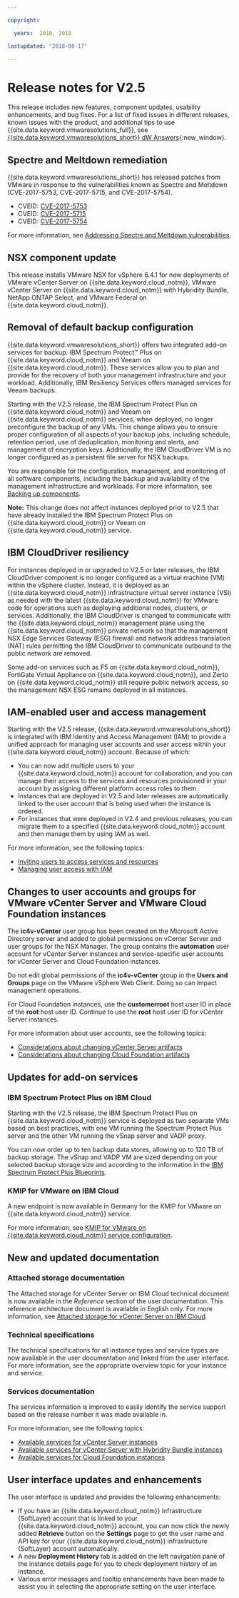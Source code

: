 ```yaml
---

copyright:

  years:  2016, 2018

lastupdated: "2018-08-17"

---
```


# Release notes for V2.5

This release includes new features, component updates, usability enhancements, and bug fixes. For a list of fixed issues in different releases, known issues with the product, and additional tips to use {{site.data.keyword.vmwaresolutions_full}}, see [{{site.data.keyword.vmwaresolutions_short}} dW Answers](https://developer.ibm.com/answers/topics/cloudvmw/){:new_window}.

## Spectre and Meltdown remediation

{{site.data.keyword.vmwaresolutions_short}} has released patches from VMware in response to the vulnerabilities known as Spectre and Meltdown (CVE-2017-5753, CVE-2017-5715, and CVE-2017-5754).

* CVEID: [CVE-2017-5753](http://cve.mitre.org/cgi-bin/cvename.cgi?name=CVE-2017-5753)
* CVEID: [CVE-2017-5715](http://cve.mitre.org/cgi-bin/cvename.cgi?name=CVE-2017-5715)
* CVEID: [CVE-2017-5754](http://cve.mitre.org/cgi-bin/cvename.cgi?name=CVE-2017-5754)

For more information, see [Addressing Spectre and Meltdown vulnerabilities](../vmonic/trbl_fix_spectre.html).

## NSX component update

This release installs VMware NSX for vSphere 6.4.1 for new deployments of VMware vCenter Server on {{site.data.keyword.cloud_notm}}, VMware vCenter Server on {{site.data.keyword.cloud_notm}} with Hybridity Bundle, NetApp ONTAP Select, and VMware Federal on {{site.data.keyword.cloud_notm}}.

## Removal of default backup configuration

{{site.data.keyword.vmwaresolutions_short}} offers two integrated add–on services for backup: IBM Spectrum Protect&trade; Plus on {{site.data.keyword.cloud_notm}} and Veeam on {{site.data.keyword.cloud_notm}}. These services allow you to plan and provide for the recovery of both your management infrastructure and your workload. Additionally, IBM Resiliency Services offers managed services for Veeam backups.

Starting with the V2.5 release, the IBM Spectrum Protect Plus on {{site.data.keyword.cloud_notm}} and Veeam on {{site.data.keyword.cloud_notm}} services, when deployed, no longer preconfigure the backup of any VMs. This change allows you to ensure proper configuration of all aspects of your backup jobs, including schedule, retention period, use of deduplication, monitoring and alerts, and management of encryption keys. Additionally, the IBM CloudDriver VM is no longer configured as a persistent file server for NSX backups.

You are responsible for the configuration, management, and monitoring of all software components, including the backup and availability of the management infrastructure and workloads. For more information, see [Backing up components](../archiref/solution/solution_backingup.html#backing-up-components).

**Note:** This change does not affect instances deployed prior to V2.5 that have already installed the IBM Spectrum Protect Plus on {{site.data.keyword.cloud_notm}} or Veeam on {{site.data.keyword.cloud_notm}} service.

## IBM CloudDriver resiliency

For instances deployed in or upgraded to V2.5 or later releases, the IBM CloudDriver component is no longer configured as a virtual machine (VM) within the vSphere cluster. Instead, it is deployed as an {{site.data.keyword.cloud_notm}} infrastructure virtual server instance (VSI) as needed with the latest {{site.data.keyword.cloud_notm}} for VMware code for operations such as deploying additional nodes, clusters, or services. Additionally, the IBM CloudDriver is changed to communicate with the {{site.data.keyword.cloud_notm}} management plane using the {{site.data.keyword.cloud_notm}} private network so that the management NSX Edge Services Gateway (ESG) firewall and network address translation (NAT) rules permitting the IBM CloudDriver to communicate outbound to the public network are removed.

Some add-on services such as F5 on {{site.data.keyword.cloud_notm}}, FortiGate Virtual Appliance on {{site.data.keyword.cloud_notm}}, and Zerto on {{site.data.keyword.cloud_notm}} still require public network access, so the management NSX ESG remains deployed in all instances.

## IAM-enabled user and access management

Starting with the V2.5 release, {{site.data.keyword.vmwaresolutions_short}} is integrated with IBM Identity and Access Management (IAM) to provide a unified approach for managing user accounts and user access within your {{site.data.keyword.cloud_notm}} account. Because of which:
* You can now add multiple users to your {{site.data.keyword.cloud_notm}} account for collaboration, and you can manage their access to the services and resources provisioned in your account by assigning different platform access roles to them.  
* Instances that are deployed in V2.5 and later releases are automatically linked to the user account that is being used when the instance is ordered.
* For instances that were deployed in V2.4 and previous releases, you can migrate them to a specified {{site.data.keyword.cloud_notm}} account and then manage them by using IAM as well.

For more information, see the following topics:
* [Inviting users to access services and resources](../vmonic/iamuserinvite.html)
* [Managing user access with IAM](../vmonic/iam.html)

## Changes to user accounts and groups for VMware vCenter Server and VMware Cloud Foundation instances

The **ic4v-vCenter** user group has been created on the Microsoft Active Directory server and added to global permissions on vCenter Server and user groups for the NSX Manager. The group contains the **automation** user account for vCenter Server instances and service-specific user accounts for vCenter Server and Cloud Foundation instances.

Do not edit global permissions of the **ic4v-vCenter** group in the **Users and Groups** page on the VMware vSphere Web Client. Doing so can impact management operations.

For Cloud Foundation instances, use the **customerroot** host user ID in place of the **root** host user ID. Continue to use the **root** host user ID for vCenter Server instances.

For more information about user accounts, see the following topics:

* [Considerations about changing vCenter Server artifacts](../vcenter/vcenter_chg_impact.html)
* [Considerations about changing Cloud Foundation artifacts](../sddc/cf_chg_impact.html)

## Updates for add-on services

### IBM Spectrum Protect Plus on IBM Cloud

Starting with the V2.5 release, the IBM Spectrum Protect Plus on {{site.data.keyword.cloud_notm}} service is deployed as two separate VMs based on best practices, with one VM running the Spectrum Protect Plus server and the other VM running the vSnap server and VADP proxy.

You can now order up to ten backup data stores, allowing up to 120 TB of backup storage. The vSnap and VADP VM are sized depending on your selected backup storage size and according to the information in the [IBM Spectrum Protect Plus Blueprints](https://www.ibm.com/developerworks/community/wikis/home?lang=en#!/wiki/Tivoli%20Storage%20Manager/page/IBM%20Spectrum%20Protect%20Plus%20Blueprints).

### KMIP for VMware on IBM Cloud

A new endpoint is now available in Germany for the KMIP for VMware on {{site.data.keyword.cloud_notm}} service.

For more information, see [KMIP for VMware on {{site.data.keyword.cloud_notm}} service configuration](../services/kmip_ordering.html#kmip-for-vmware-on-ibm-cloud-service-configuration).

## New and updated documentation

### Attached storage documentation

The Attached storage for vCenter Server on IBM Cloud technical document is now available in the *Reference* section of the user documentation. This reference architecture document is available in English only. For more information, see [Attached storage for vCenter Server on IBM Cloud](../archiref/attached-storage/storage-benefits.html).

### Technical specifications

The technical specifications for all instance types and service types are now available in the user documentation and linked from the user interface. For more information, see the appropriate overview topic for your instance and service.

### Services documentation

The services information is improved to easily identify the service support based on the release number it was made available in.

For more information, see the following topics:

* [Available services for vCenter Server instances](../vcenter/vc_addingremovingservices.html#available-services-for-vcenter-server-instances)
* [Available services for vCenter Server with Hybridity Bundle instances](../vcenter/vc_hybrid_addingremovingservices.html#available-services-for-vcenter-server-with-hybridity-bundle-instances)
* [Available services for Cloud Foundation instances](../sddc/sd_addingremovingservices.html#available-services-for-cloud-foundation-instances)

## User interface updates and enhancements

The user interface is updated and provides the following enhancements:

* If you have an {{site.data.keyword.cloud_notm}} infrastructure (SoftLayer) account that is linked to your {{site.data.keyword.cloud_notm}} account, you can now click the newly added **Retrieve** button on the **Settings** page to get the user name and API key for your  {{site.data.keyword.cloud_notm}} infrastructure (SoftLayer) account automatically.
* A new **Deployment History** tab is added on the left navigation pane of the instance details page for you to check deployment history of an instance.
* Various error messages and tooltip enhancements have been made to assist you in selecting the appropriate setting on the user interface.
